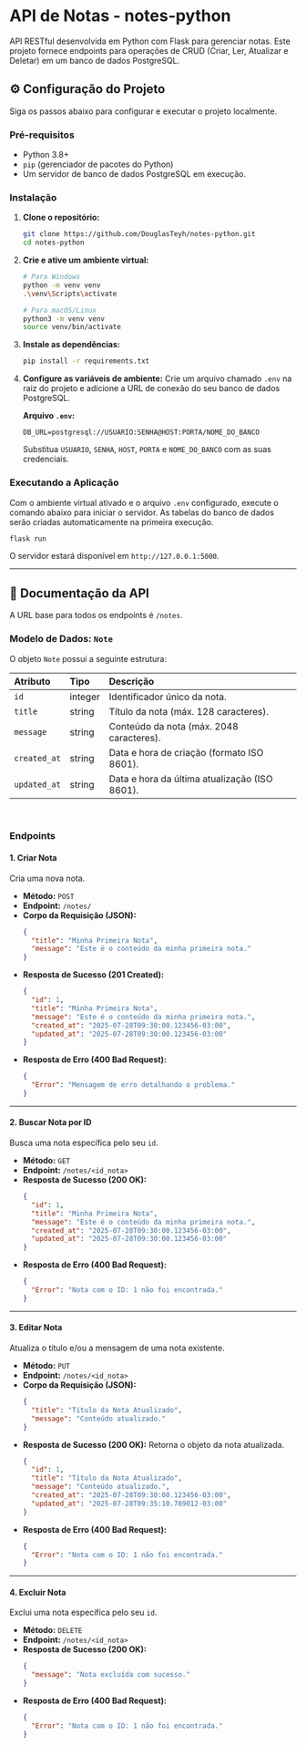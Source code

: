 # API de Notas - notes-python

API RESTful desenvolvida em Python com Flask para gerenciar notas. Este projeto fornece endpoints para operações de CRUD (Criar, Ler, Atualizar e Deletar) em um banco de dados PostgreSQL.

## ⚙️ Configuração do Projeto

Siga os passos abaixo para configurar e executar o projeto localmente.

### **Pré-requisitos**

  - Python 3.8+
  - `pip` (gerenciador de pacotes do Python)
  - Um servidor de banco de dados PostgreSQL em execução.

### **Instalação**

1.  **Clone o repositório:**

    ```bash
    git clone https://github.com/DouglasTeyh/notes-python.git
    cd notes-python
    ```

2.  **Crie e ative um ambiente virtual:**

    ```bash
    # Para Windows
    python -m venv venv
    .\venv\Scripts\activate

    # Para macOS/Linux
    python3 -m venv venv
    source venv/bin/activate
    ```

3.  **Instale as dependências:**

    ```bash
    pip install -r requirements.txt
    ```

4.  **Configure as variáveis de ambiente:**
    Crie um arquivo chamado `.env` na raiz do projeto e adicione a URL de conexão do seu banco de dados PostgreSQL.

    **Arquivo `.env`:**

    ```
    DB_URL=postgresql://USUARIO:SENHA@HOST:PORTA/NOME_DO_BANCO
    ```

    Substitua `USUARIO`, `SENHA`, `HOST`, `PORTA` e `NOME_DO_BANCO` com as suas credenciais.

### **Executando a Aplicação**

Com o ambiente virtual ativado e o arquivo `.env` configurado, execute o comando abaixo para iniciar o servidor. As tabelas do banco de dados serão criadas automaticamente na primeira execução.

```bash
flask run
```

O servidor estará disponível em `http://127.0.0.1:5000`.

-----

## 📖 Documentação da API

A URL base para todos os endpoints é `/notes`.

### **Modelo de Dados: `Note`**

O objeto `Note` possui a seguinte estrutura:

| Atributo     | Tipo    | Descrição                                 |
| :----------- | :------ | :---------------------------------------- |
| `id`         | integer | Identificador único da nota.              |
| `title`      | string  | Título da nota (máx. 128 caracteres).     |
| `message`    | string  | Conteúdo da nota (máx. 2048 caracteres).  |
| `created_at` | string  | Data e hora de criação (formato ISO 8601). |
| `updated_at` | string  | Data e hora da última atualização (ISO 8601). |

<br>

### **Endpoints**

#### 1\. Criar Nota

Cria uma nova nota.

  - **Método:** `POST`
  - **Endpoint:** `/notes/`
  - **Corpo da Requisição (JSON):**
    ```json
    {
      "title": "Minha Primeira Nota",
      "message": "Este é o conteúdo da minha primeira nota."
    }
    ```
  - **Resposta de Sucesso (201 Created):**
    ```json
    {
      "id": 1,
      "title": "Minha Primeira Nota",
      "message": "Este é o conteúdo da minha primeira nota.",
      "created_at": "2025-07-28T09:30:00.123456-03:00",
      "updated_at": "2025-07-28T09:30:00.123456-03:00"
    }
    ```
  - **Resposta de Erro (400 Bad Request):**
    ```json
    {
      "Error": "Mensagem de erro detalhando o problema."
    }
    ```

-----

#### 2\. Buscar Nota por ID

Busca uma nota específica pelo seu `id`.

  - **Método:** `GET`
  - **Endpoint:** `/notes/<id_nota>`
  - **Resposta de Sucesso (200 OK):**
    ```json
    {
      "id": 1,
      "title": "Minha Primeira Nota",
      "message": "Este é o conteúdo da minha primeira nota.",
      "created_at": "2025-07-28T09:30:00.123456-03:00",
      "updated_at": "2025-07-28T09:30:00.123456-03:00"
    }
    ```
  - **Resposta de Erro (400 Bad Request):**
    ```json
    {
      "Error": "Nota com o ID: 1 não foi encontrada."
    }
    ```

-----

#### 3\. Editar Nota

Atualiza o título e/ou a mensagem de uma nota existente.

  - **Método:** `PUT`
  - **Endpoint:** `/notes/<id_nota>`
  - **Corpo da Requisição (JSON):**
    ```json
    {
      "title": "Título da Nota Atualizado",
      "message": "Conteúdo atualizado."
    }
    ```
  - **Resposta de Sucesso (200 OK):** Retorna o objeto da nota atualizada.
    ```json
    {
      "id": 1,
      "title": "Título da Nota Atualizado",
      "message": "Conteúdo atualizado.",
      "created_at": "2025-07-28T09:30:00.123456-03:00",
      "updated_at": "2025-07-28T09:35:10.789012-03:00"
    }
    ```
  - **Resposta de Erro (400 Bad Request):**
    ```json
    {
      "Error": "Nota com o ID: 1 não foi encontrada."
    }
    ```

-----

#### 4\. Excluir Nota

Exclui uma nota específica pelo seu `id`.

  - **Método:** `DELETE`
  - **Endpoint:** `/notes/<id_nota>`
  - **Resposta de Sucesso (200 OK):**
    ```json
    {
      "message": "Nota excluída com sucesso."
    }
    ```
  - **Resposta de Erro (400 Bad Request):**
    ```json
    {
      "Error": "Nota com o ID: 1 não foi encontrada."
    }
    ```

